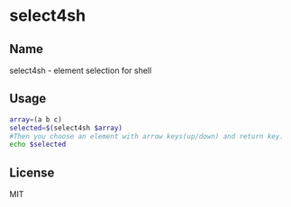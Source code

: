 # select4sh

## Name
select4sh - element selection for shell

## Usage
```bash
array=(a b c)
selected=$(select4sh $array)
#Then you choose an element with arrow keys(up/down) and return key.
echo $selected
```

## License
MIT
